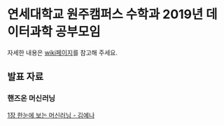 # 연세대학교 원주캠퍼스 수학과 2019년 데이터과학 공부모임

자세한 내용은 [wiki페이지](https://github.com/yonseimath/data-science-2019/wiki)를 참고해 주세요.
## 발표 자료

### 핸즈온 머신러닝

[1장 한눈에 보는 머신러닝 - 김예나](https://github.com/yonseimath/data-science-2019/blob/master/slides/%E1%84%92%E1%85%A2%E1%86%AB%E1%84%8C%E1%85%B3%E1%84%8B%E1%85%A9%E1%86%AB%20%E1%84%86%E1%85%A5%E1%84%89%E1%85%B5%E1%86%AB%E1%84%85%E1%85%A5%E1%84%82%E1%85%B5%E1%86%BC%201%E1%84%8C%E1%85%A1%E1%86%BC%20%E1%84%8B%E1%85%AD%E1%84%8B%E1%85%A3%E1%86%A8%20-%20%E1%84%80%E1%85%B5%E1%86%B7%E1%84%8B%E1%85%A8%E1%84%82%E1%85%A1.pptx)

